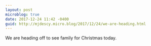 ```yaml
---
layout: post
microblog: true
date: 2017-12-24 11:42 -0400
guid: http://mjdescy.micro.blog/2017/12/24/we-are-heading.html
---
```

We are heading off to see family for Christmas today.
